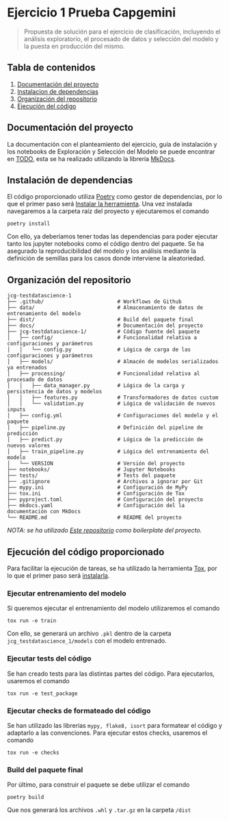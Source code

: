 # Ejercicio 1 Prueba Capgemini

> Propuesta de solución para el ejercicio de clasificación, incluyendo el análisis exploratorio, el procesado de datos y selección del modelo y la puesta en producción del mismo.

## Tabla de contenidos

1. [Documentación del proyecto](#documentación-del-proyecto)
2. [Instalacion de dependencias](#instalación-de-dependencias)
3. [Organización del repositorio](#organización-del-repositorio)
3. [Ejecución del código](#ejecución-del-código-proporcionado)

## Documentación del proyecto

La documentación con el planteamiento del ejercicio, guía de instalación y los notebooks de Exploración y Selección del Modelo se puede encontrar en [TODO](TODO), esta se ha realizado utilizando la librería [MkDocs](https://www.mkdocs.org/).

## Instalación de dependencias

El código proporcionado utiliza [Poetry](https://python-poetry.org/) como gestor de dependencias, por lo que el primer paso será [Instalar la herramienta](https://python-poetry.org/docs/#installing-with-pipx). Una vez instalada navegaremos a la carpeta raíz del proyecto y ejecutaremos el comando

```{shell}
poetry install
```


Con ello, ya deberíamos tener todas las dependencias para poder ejecutar tanto los jupyter notebooks como el código dentro del paquete. Se ha asegurado la reproducibilidad del modelo y los análisis mediante la definición de semillas para los casos donde interviene la aleatoriedad.

## Organización del repositorio

```plaintext
jcg-testdatascience-1
├── .github/                        # Workflows de Github
├── data/                           # Almacenamiento de datos de entrenamiento del modelo
├── dist/                           # Build del paquete final
├── docs/                           # Documentación del proyecto
├── jcg-testdatascience-1/          # Código fuente del paquete
│   ├── config/                     # Funcionalidad relativa a configuraciones y parámetros
│   │   └── config.py               # Lógica de carga de las configuraciones y parámetros
│   ├── models/                     # Almacén de modelos serializados ya entrenados
│   ├── processing/                 # Funcionalidad relativa al procesado de datos
│   │   ├── data_manager.py         # Lógica de la carga y persistencia de datos y modelos
│   │   ├── features.py             # Transformadores de datos custom
│   │   └── validation.py           # Lógica de validación de nuevos inputs
│   ├── config.yml                  # Configuraciones del modelo y el paquete
│   ├── pipeline.py                 # Definición del pipeline de predicción
│   ├── predict.py                  # Lógica de la predicción de nuevos valores
│   ├── train_pipeline.py           # Lógica del entrenamiento del modelo
│   └── VERSION                     # Versión del proyecto
├── notebooks/                      # Jupyter Notebooks
├── tests/                          # Tests del paquete
├── .gitignore                      # Archivos a ignorar por Git
├── mypy.ini                        # Configuración de MyPy
├── tox.ini                         # Configuración de Tox
├── pyproject.toml                  # Configuración del proyecto
├── mkdocs.yaml                     # Configuración del la documentación con MkDocs
└── README.md                       # README del proyecto
```

*NOTA: se ha utilizado [Este repositorio](https://github.com/trainindata/deploying-machine-learning-models/tree/master/section-05-production-model-package) como boilerplate del proyecto.*

## Ejecución del código proporcionado

Para facilitar la ejecución de tareas, se ha utilizado la herramienta [Tox](https://tox.wiki/en/4.23.2/index.html), por lo que el primer paso será [instalarla](https://tox.wiki/en/4.23.2/installation.html).

### Ejecutar entrenamiento del modelo

Si queremos ejecutar el entrenamiento del modelo utilizaremos el comando

```{shell}
tox run -e train
```

Con ello, se generará un archivo `.pkl` dentro de la carpeta `jcg_testdatascience_1/models` con el modelo entrenado.

### Ejecutar tests del código

Se han creado tests para las distintas partes del código. Para ejecutarlos, usaremos el comando

```{shell}
tox run -e test_package
```

### Ejecutar checks de formateado del código

Se han utilizado las librerías `mypy, flake8, isort` para formatear el código y adaptarlo a las convenciones. Para ejecutar estos checks, usaremos el comando

```{shell}
tox run -e checks
```

### Build del paquete final

Por último, para construir el paquete se debe utilizar el comando

```{shell}
poetry build
```

Que nos generará los archivos `.whl` y `.tar.gz` en la carpeta `/dist`
